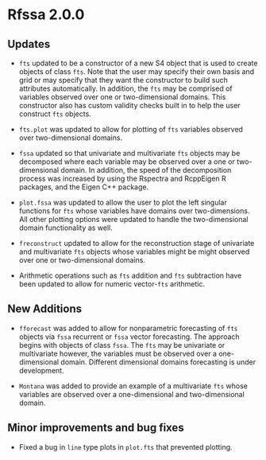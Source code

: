 Rfssa 2.0.0
===========

Updates
-------
-   `fts` updated to be a constructor of a new S4 object that is used to create
    objects of class `fts`. Note that the user may specify their own basis 
    and grid or may specify that they want the constructor to build such 
    attributes automatically. In addition, the `fts` may be comprised of 
    variables observed over one or two-dimensional domains. This constructor 
    also has custom validity checks built in to help the user construct `fts` 
    objects.
    
-   `fts.plot` was updated to allow for plotting of `fts` variables observed 
    over two-dimensional domains.

-   `fssa` updated so that univariate and multivariate `fts` objects may be 
    decomposed where each variable may be observed over a one or 
    two-dimensional domain. In addition, the speed of the decomposition 
    process was increased by using the Rspectra and RcppEigen R packages, 
    and the Eigen C++ package.
    
-   `plot.fssa` was updated to allow the user to plot the left singular 
    functions for `fts` whose variables have domains over two-dimensions. All 
    other plotting options were updated to handle the two-dimensional domain 
    functionality as well.

-   `freconstruct` updated to allow for the reconstruction stage of
    univariate and multivariate `fts` objects whose variables might be 
    might observed over one or two-dimensional domains.

-   Arithmetic operations such as `fts` addition and `fts` subtraction have 
    been updated to allow for numeric vector-`fts` arithmetic.


New Additions
-------------

-   `fforecast` was added to allow for nonparametric forecasting of `fts` 
    objects via `fssa` recurrent or `fssa` vector forecasting. The 
    approach begins with objects of class `fssa`. The `fts` may be 
    univariate or multivariate however, the variables must be observed over 
    a one-dimensional domain. Different dimensional domains forecasting is 
    under development.
    
-   `Montana` was added to provide an example of a multivariate `fts` 
    whose variables are observed over a one-dimensional and two-dimensional 
    domain.

Minor improvements and bug fixes
--------------------------------

-   Fixed a bug in `line` type plots in `plot.fts` that prevented plotting.

